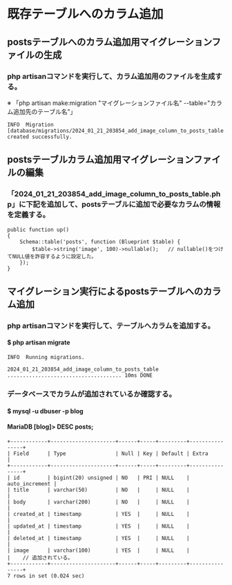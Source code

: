 # 既存テーブルへのカラム追加

## postsテーブルへのカラム追加用マイグレーションファイルの生成

### php artisanコマンドを実行して、カラム追加用のファイルを生成する。
※ 「php artisan make:migration "マイグレーションファイル名" --table="カラム追加先のテーブル名"」

    INFO  Migration [database/migrations/2024_01_21_203854_add_image_column_to_posts_table.php] created successfully.

## postsテーブルカラム追加用マイグレーションファイルの編集

### 「2024_01_21_203854_add_image_column_to_posts_table.php」に下記を追加して、postsテーブルに追加で必要なカラムの情報を定義する。

    public function up()
    {
        Schema::table('posts', function (Blueprint $table) {
            $table->string('image', 100)->nullable();   // nullable()をつけてNULL値を許容するように設定した。
        });
    }

## マイグレーション実行によるpostsテーブルへのカラム追加

### php artisanコマンドを実行して、テーブルへカラムを追加する。
#### $ php artisan migrate

    INFO  Running migrations.  

    2024_01_21_203854_add_image_column_to_posts_table ..................................... 10ms DONE

### データベースでカラムが追加されているか確認する。
#### $ mysql -u dbuser -p blog
#### MariaDB [blog]> DESC posts;

    +------------+---------------------+------+-----+---------+----------------+
    | Field      | Type                | Null | Key | Default | Extra          |
    +------------+---------------------+------+-----+---------+----------------+
    | id         | bigint(20) unsigned | NO   | PRI | NULL    | auto_increment |
    | title      | varchar(50)         | NO   |     | NULL    |                |
    | body       | varchar(200)        | NO   |     | NULL    |                |
    | created_at | timestamp           | YES  |     | NULL    |                |
    | updated_at | timestamp           | YES  |     | NULL    |                |
    | deleted_at | timestamp           | YES  |     | NULL    |                |
    | image      | varchar(100)        | YES  |     | NULL    |                |    // 追加されている。
    +------------+---------------------+------+-----+---------+----------------+
    7 rows in set (0.024 sec)